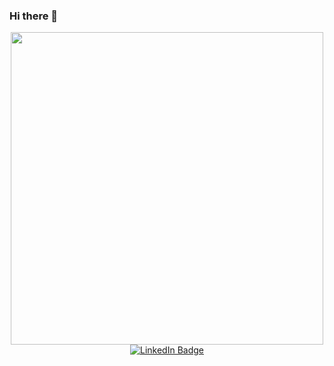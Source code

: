 ### Hi there 👋

<div id="header" align="center">
  <img src="https://media.giphy.com/media/paTz7UZbPfTZFRYnnB/giphy.gif" width="500"/>
  <div id="badges">
     <a href="https://www.linkedin.com/in/manal-afa/">
  <img src="https://img.shields.io/badge/LinkedIn-blue?style=for-the-badge&logo=linkedin&logoColor=white" alt="LinkedIn Badge"/>
     </a>
  </div>
</div>

